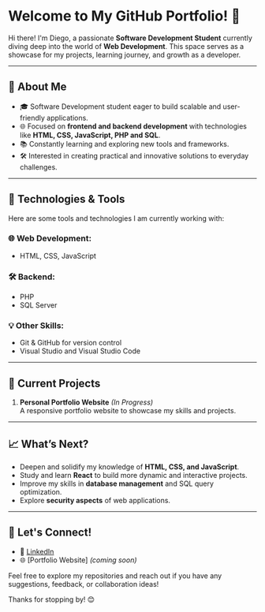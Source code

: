 # Welcome to My GitHub Portfolio! 👋

Hi there! I'm Diego, a passionate **Software Development Student** currently diving deep into the world of **Web Development**. This space serves as a showcase for my projects, learning journey, and growth as a developer.  

---

## 🌟 About Me

- 🎓 Software Development student eager to build scalable and user-friendly applications.  
- 🌐 Focused on **frontend and backend development** with technologies like **HTML, CSS, JavaScript, PHP and SQL**.  
- 📚 Constantly learning and exploring new tools and frameworks.  
- 🛠 Interested in creating practical and innovative solutions to everyday challenges.

---

## 🔨 Technologies & Tools

Here are some tools and technologies I am currently working with:  

### 🌐 Web Development:
- HTML, CSS, JavaScript  

### 🛠 Backend:
- PHP
- SQL Server

### 💡 Other Skills:
- Git & GitHub for version control  
- Visual Studio and Visual Studio Code  

---

## 🚀 Current Projects

1. **Personal Portfolio Website** *(In Progress)*  
   A responsive portfolio website to showcase my skills and projects.  

---

## 📈 What’s Next?

- Deepen and solidify my knowledge of **HTML, CSS, and JavaScript**.  
- Study and learn **React** to build more dynamic and interactive projects.  
- Improve my skills in **database management** and SQL query optimization.  
- Explore **security aspects** of web applications.

---

## 🌱 Let's Connect!

- 💼 [LinkedIn](https://www.linkedin.com/in/dialoma/)  
- 🌐 [Portfolio Website] *(coming soon)*  

Feel free to explore my repositories and reach out if you have any suggestions, feedback, or collaboration ideas!  

Thanks for stopping by! 😊 
